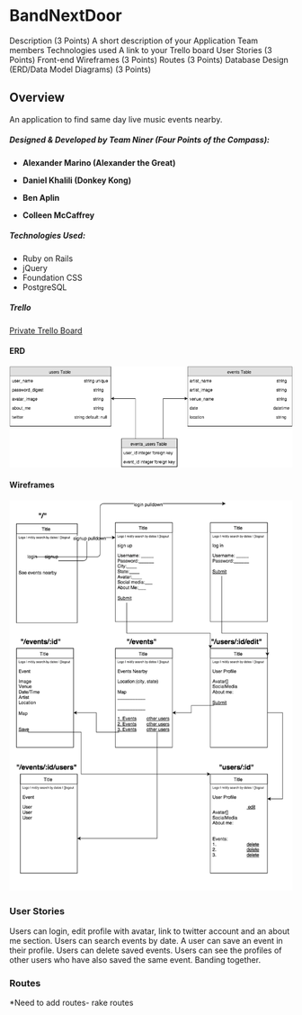 # BandNextDoor


Description (3 Points)
A short description of your Application
Team members
Technologies used
A link to your Trello board
User Stories (3 Points)
Front-end Wireframes (3 Points)
Routes (3 Points)
Database Design (ERD/Data Model Diagrams) (3 Points)
## Overview
An application to find same day live music events nearby.

##### Designed & Developed by Team Niner (Four Points of the Compass):
* **Alexander Marino (Alexander the Great)**

* **Daniel Khalili (Donkey Kong)**

* **Ben Aplin**

* **Colleen McCaffrey**

##### Technologies Used:
* Ruby on Rails
* jQuery
* Foundation CSS
* PostgreSQL


##### Trello
[Private Trello Board](https://trello.com/b/sO7tRKSY/niner-ga-project-3)

#### ERD
![ERD](./eventer_erds.png)

#### Wireframes
![wireframes](./wireframe_routes.png)

### User Stories
Users can login, edit profile with avatar, link to twitter account and an about me section.
Users can search events by date.
A user can save an event in their profile.
Users can delete saved events.
Users can see the profiles of other users who have also saved the same event. Banding together.

### Routes
*Need to add routes- rake routes
